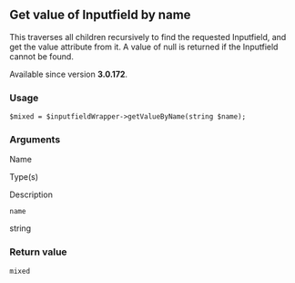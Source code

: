 Get value of Inputfield by name
-------------------------------

This traverses all children recursively to find the requested Inputfield, and get the value attribute from it. A value of null is returned if the Inputfield cannot be found.

Available since version **3.0.172**.

### Usage

    $mixed = $inputfieldWrapper->getValueByName(string $name);

### Arguments

Name

Type(s)

Description

`name`

string

### Return value

`mixed`

